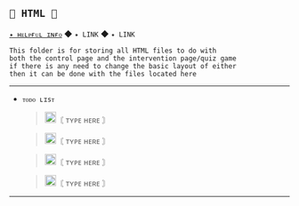 ## `🌿 HTML 🌿`
[`✦ ʜᴇʟᴘғᴜʟ ɪɴғᴏ`](https://en.wikipedia.org/wiki/HTML) ◆ `✦ LINK` ◆ `✦ LINK`

    This folder is for storing all HTML files to do with  
    both the control page and the intervention page/quiz game 
    if there is any need to change the basic layout of either 
    then it can be done with the files located here
------
- `ᴛᴏᴅᴏ ʟɪsᴛ`
  
  ><img width="20" src="https://imgur.com/rzRlaDz.png" alt="Icon Image">〘 ᴛʏᴘᴇ ʜᴇʀᴇ 〙
  
  ><img width="20" src="https://imgur.com/rzRlaDz.png" alt="Icon Image">〘 ᴛʏᴘᴇ ʜᴇʀᴇ 〙
  
  ><img width="20" src="https://imgur.com/rzRlaDz.png" alt="Icon Image">〘 ᴛʏᴘᴇ ʜᴇʀᴇ 〙
  
  ><img width="20" src="https://imgur.com/rzRlaDz.png" alt="Icon Image">〘 ᴛʏᴘᴇ ʜᴇʀᴇ 〙

------
